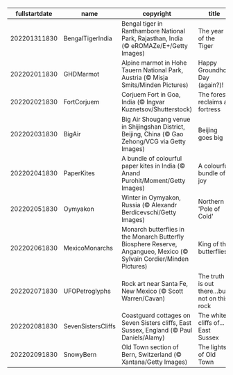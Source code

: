 |fullstartdate|name|copyright|title|image|
|--|--|--|--|--|
202201311830|BengalTigerIndia|Bengal tiger in Ranthambore National Park, Rajasthan, India (© eROMAZe/E+/Getty Images)|The year of the Tiger|![](/en-IN/2022/02/202201311830BengalTigerIndia.jpg)|
202202011830|GHDMarmot|Alpine marmot in Hohe Tauern National Park, Austria (© Misja Smits/Minden Pictures)|Happy Groundhog Day (again?)!|![](/en-IN/2022/02/202202011830GHDMarmot.jpg)|
202202021830|FortCorjuem|Corjuem Fort in Goa, India (© Ingvar Kuznetsov/Shutterstock)|The forest reclaims a fortress|![](/en-IN/2022/02/202202021830FortCorjuem.jpg)|
202202031830|BigAir|Big Air Shougang venue in Shijingshan District, Beijing, China (© Gao Zehong/VCG via Getty Images)|Beijing goes big|![](/en-IN/2022/02/202202031830BigAir.jpg)|
202202041830|PaperKites|A bundle of colourful paper kites in India (© Anand Purohit/Moment/Getty Images)|A colourful bundle of joy|![](/en-IN/2022/02/202202041830PaperKites.jpg)|
202202051830|Oymyakon|Winter in Oymyakon, Russia (© Alexandr Berdicevschi/Getty Images)|Northern 'Pole of Cold'|![](/en-IN/2022/02/202202051830Oymyakon.jpg)|
202202061830|MexicoMonarchs|Monarch butterflies in the Monarch Butterfly Biosphere Reserve, Angangueo, Mexico (© Sylvain Cordier/Minden Pictures)|King of the butterflies|![](/en-IN/2022/02/202202061830MexicoMonarchs.jpg)|
202202071830|UFOPetroglyphs|Rock art near Santa Fe, New Mexico (© Scott Warren/Cavan)|The truth is out there…but not on this rock|![](/en-IN/2022/02/202202071830UFOPetroglyphs.jpg)|
202202081830|SevenSistersCliffs|Coastguard cottages on Seven Sisters cliffs, East Sussex, England (© Paul Daniels/Alamy)|The white cliffs of... East Sussex|![](/en-IN/2022/02/202202081830SevenSistersCliffs.jpg)|
202202091830|SnowyBern|Old Town section of Bern, Switzerland (© Xantana/Getty Images)|The lights of Old Town|![](/en-IN/2022/02/202202091830SnowyBern.jpg)|
